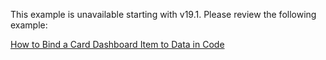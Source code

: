 This example is unavailable starting with v19.1. Please review the following example:

[How to Bind a Card Dashboard Item to Data in Code](https://github.com/DevExpress-Examples/how-to-bind-a-card-dashboard-item-to-data-in-code)